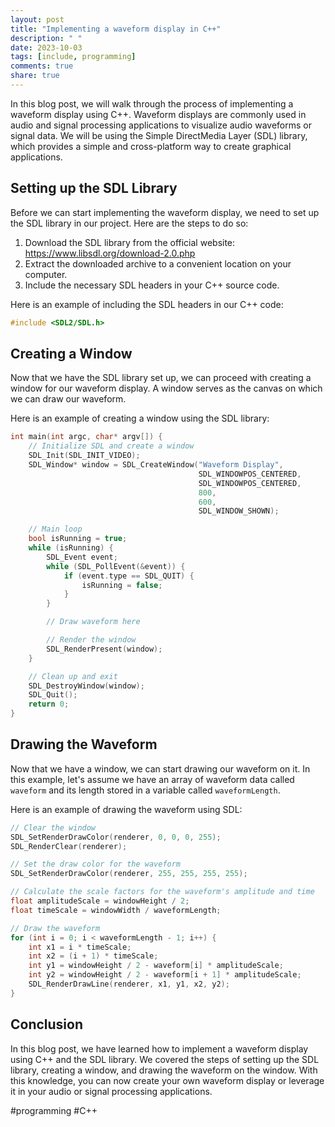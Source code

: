 ```yaml
---
layout: post
title: "Implementing a waveform display in C++"
description: " "
date: 2023-10-03
tags: [include, programming]
comments: true
share: true
---
```

In this blog post, we will walk through the process of implementing a waveform display using C++. Waveform displays are commonly used in audio and signal processing applications to visualize audio waveforms or signal data. We will be using the Simple DirectMedia Layer (SDL) library, which provides a simple and cross-platform way to create graphical applications.

## Setting up the SDL Library
Before we can start implementing the waveform display, we need to set up the SDL library in our project. Here are the steps to do so:

1. Download the SDL library from the official website: https://www.libsdl.org/download-2.0.php
2. Extract the downloaded archive to a convenient location on your computer.
3. Include the necessary SDL headers in your C++ source code.

Here is an example of including the SDL headers in our C++ code:

```cpp
#include <SDL2/SDL.h>
```

## Creating a Window
Now that we have the SDL library set up, we can proceed with creating a window for our waveform display. A window serves as the canvas on which we can draw our waveform.

Here is an example of creating a window using the SDL library:

```cpp
int main(int argc, char* argv[]) {
    // Initialize SDL and create a window
    SDL_Init(SDL_INIT_VIDEO);
    SDL_Window* window = SDL_CreateWindow("Waveform Display",
                                          SDL_WINDOWPOS_CENTERED,
                                          SDL_WINDOWPOS_CENTERED,
                                          800,
                                          600,
                                          SDL_WINDOW_SHOWN);

    // Main loop
    bool isRunning = true;
    while (isRunning) {
        SDL_Event event;
        while (SDL_PollEvent(&event)) {
            if (event.type == SDL_QUIT) {
                isRunning = false;
            }
        }

        // Draw waveform here

        // Render the window
        SDL_RenderPresent(window);
    }

    // Clean up and exit
    SDL_DestroyWindow(window);
    SDL_Quit();
    return 0;
}
```

## Drawing the Waveform
Now that we have a window, we can start drawing our waveform on it. In this example, let's assume we have an array of waveform data called `waveform` and its length stored in a variable called `waveformLength`.

Here is an example of drawing the waveform using SDL:

```cpp
// Clear the window
SDL_SetRenderDrawColor(renderer, 0, 0, 0, 255);
SDL_RenderClear(renderer);

// Set the draw color for the waveform
SDL_SetRenderDrawColor(renderer, 255, 255, 255, 255);

// Calculate the scale factors for the waveform's amplitude and time
float amplitudeScale = windowHeight / 2;
float timeScale = windowWidth / waveformLength;

// Draw the waveform
for (int i = 0; i < waveformLength - 1; i++) {
    int x1 = i * timeScale;
    int x2 = (i + 1) * timeScale;
    int y1 = windowHeight / 2 - waveform[i] * amplitudeScale;
    int y2 = windowHeight / 2 - waveform[i + 1] * amplitudeScale;
    SDL_RenderDrawLine(renderer, x1, y1, x2, y2);
}
```

## Conclusion
In this blog post, we have learned how to implement a waveform display using C++ and the SDL library. We covered the steps of setting up the SDL library, creating a window, and drawing the waveform on the window. With this knowledge, you can now create your own waveform display or leverage it in your audio or signal processing applications.

#programming #C++
